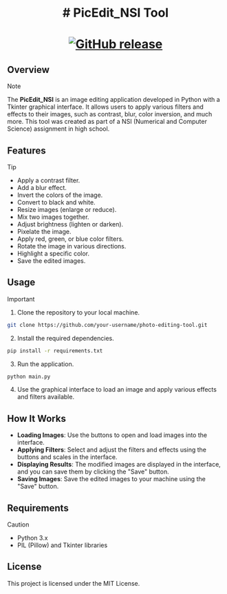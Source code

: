 <h1 align="center">
    <br>
    #     PicEdit_NSI Tool
    <br>
<h1>

<p align="center">
    <a href="https://github.com/papasnags/Discord-Webhook-Spammer/releases">
        <img alt="GitHub release" src="https://img.shields.io/github/release/PapaSnags/Discord-Webhook-Spammer.svg">
    </a>
</p>

## Overview

> [!NOTE]
> The **PicEdit_NSI** is an image editing application developed in Python with a Tkinter graphical interface. It allows users to apply various filters and effects to their images, such as contrast, blur, color inversion, and much more. This tool was created as part of a NSI (Numerical and Computer Science) assignment in high school.

## Features

> [!TIP]
> - Apply a contrast filter.
> - Add a blur effect.
> - Invert the colors of the image.
> - Convert to black and white.
> - Resize images (enlarge or reduce).
> - Mix two images together.
> - Adjust brightness (lighten or darken).
> - Pixelate the image.
> - Apply red, green, or blue color filters.
> - Rotate the image in various directions.
> - Highlight a specific color.
> - Save the edited images.

## Usage

> [!IMPORTANT]
> 1. Clone the repository to your local machine.
> ```bash
> git clone https://github.com/your-username/photo-editing-tool.git
> ```
> 2. Install the required dependencies.
> ```bash
> pip install -r requirements.txt
> ```
> 3. Run the application.
> ```bash
> python main.py
> ```
> 4. Use the graphical interface to load an image and apply various effects and filters available.

## How It Works

- **Loading Images**: Use the buttons to open and load images into the interface.
- **Applying Filters**: Select and adjust the filters and effects using the buttons and scales in the interface.
- **Displaying Results**: The modified images are displayed in the interface, and you can save them by clicking the "Save" button.
- **Saving Images**: Save the edited images to your machine using the "Save" button.

## Requirements

> [!CAUTION]
> - Python 3.x
> - PIL (Pillow) and Tkinter libraries

## License

This project is licensed under the MIT License.
